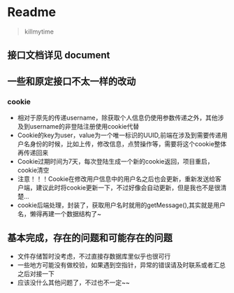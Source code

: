 # Readme
> killmytime

## 接口文档详见 document
## 一些和原定接口不太一样的改动
### cookie
- 相对于原先的传递username，除获取个人信息仍使用参数传递之外，其他涉及到username的非登陆注册使用cookie代替
- Cookie的key为user，value为一个唯一标识的UUID,前端在涉及到需要传递用户名身份的时候，比如上传，修改信息，点赞操作等，需要将这个cookie整体再传递回来
- Cookie过期时间为7天，每次登陆生成一个新的cookie返回，项目重启，cookie清空
- 注意！！！Cookie在修改用户信息中的用户名之后也会更新，重新发送给客户端，建议此时将cookie更新一下，不过好像会自动更新，但是我也不是很清楚...
- cookie后端处理，封装了，获取用户名时就用的getMessage(),其实就是用户名，懒得再建一个数据结构了~
## 基本完成，存在的问题和可能存在的问题
- 文件存储暂时没考虑，不过直接存数据库里似乎也很可行
- 一些地方可能没有做校验，如果遇到空指针，异常的错误请及时联系或者汇总之后对接一下
- 应该没什么其他问题了，不过也不一定~~

